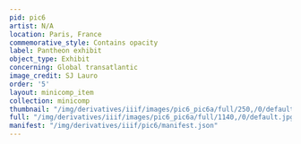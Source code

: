 ```yaml
---
pid: pic6
artist: N/A
location: Paris, France
commemorative_style: Contains opacity
label: Pantheon exhibit
object_type: Exhibit
concerning: Global transatlantic
image_credit: SJ Lauro
order: '5'
layout: minicomp_item
collection: minicomp
thumbnail: "/img/derivatives/iiif/images/pic6_pic6a/full/250,/0/default.jpg"
full: "/img/derivatives/iiif/images/pic6_pic6a/full/1140,/0/default.jpg"
manifest: "/img/derivatives/iiif/pic6/manifest.json"
---
```

